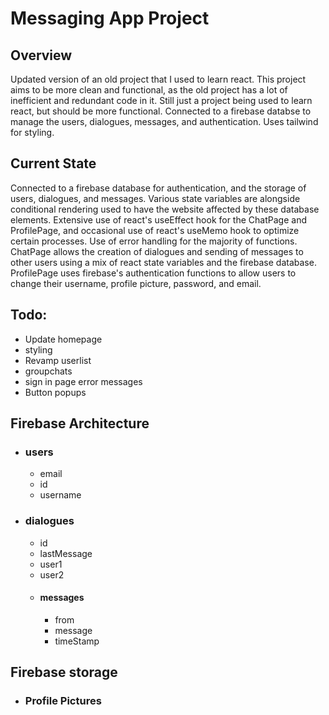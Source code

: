 # Messaging App Project

## Overview 
Updated version of an old project that I used to learn react. This project aims to be more clean and functional, as the old project has a lot of inefficient and redundant code in it. Still just a project being used to learn react, but should be more functional. Connected to a firebase databse to manage the users, dialogues, messages, and authentication. Uses tailwind for styling. 

## Current State
Connected to a firebase database for authentication, and the storage of users, dialogues, and messages. Various state variables are alongside conditional rendering used to have the website affected by these database elements. Extensive use of react's useEffect hook for the ChatPage and ProfilePage, and occasional use of react's useMemo hook to optimize certain processes. Use of error handling for the majority of functions. ChatPage allows the creation of dialogues and sending of messages to other users using a mix of react state variables and the firebase database. ProfilePage uses firebase's authentication functions to allow users to change their username, profile picture, password, and email. 

## Todo:
  * Update homepage
  * styling
  * Revamp userlist
  * groupchats
  * sign in page error messages
  * Button popups

## Firebase Architecture 
  * ### users
    * email
    * id
    * username
  * ### dialogues
    * id
    * lastMessage
    * user1
    * user2
    * #### messages
      * from
      * message
      * timeStamp
## Firebase storage
  * ### Profile Pictures 
